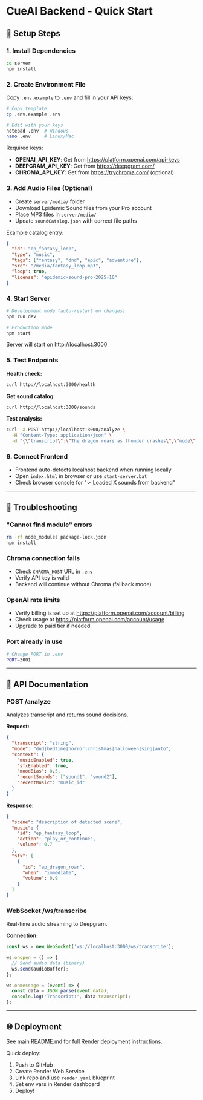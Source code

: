 # CueAI Backend - Quick Start

## 🚀 Setup Steps

### 1. Install Dependencies
```bash
cd server
npm install
```

### 2. Create Environment File
Copy `.env.example` to `.env` and fill in your API keys:

```bash
# Copy template
cp .env.example .env

# Edit with your keys
notepad .env  # Windows
nano .env     # Linux/Mac
```

Required keys:
- **OPENAI_API_KEY**: Get from https://platform.openai.com/api-keys
- **DEEPGRAM_API_KEY**: Get from https://deepgram.com/
- **CHROMA_API_KEY**: Get from https://trychroma.com/ (optional)

### 3. Add Audio Files (Optional)
- Create `server/media/` folder
- Download Epidemic Sound files from your Pro account
- Place MP3 files in `server/media/`
- Update `soundCatalog.json` with correct file paths

Example catalog entry:
```json
{
  "id": "ep_fantasy_loop",
  "type": "music",
  "tags": ["fantasy", "dnd", "epic", "adventure"],
  "src": "/media/fantasy_loop.mp3",
  "loop": true,
  "license": "epidemic-sound-pro-2025-10"
}
```

### 4. Start Server
```bash
# Development mode (auto-restart on changes)
npm run dev

# Production mode
npm start
```

Server will start on http://localhost:3000

### 5. Test Endpoints

**Health check:**
```bash
curl http://localhost:3000/health
```

**Get sound catalog:**
```bash
curl http://localhost:3000/sounds
```

**Test analysis:**
```bash
curl -X POST http://localhost:3000/analyze \
  -H "Content-Type: application/json" \
  -d "{\"transcript\":\"The dragon roars as thunder crashes\",\"mode\":\"dnd\"}"
```

### 6. Connect Frontend
- Frontend auto-detects localhost backend when running locally
- Open `index.html` in browser or use `start-server.bat`
- Check browser console for "✓ Loaded X sounds from backend"

---

## 🔧 Troubleshooting

### "Cannot find module" errors
```bash
rm -rf node_modules package-lock.json
npm install
```

### Chroma connection fails
- Check `CHROMA_HOST` URL in `.env`
- Verify API key is valid
- Backend will continue without Chroma (fallback mode)

### OpenAI rate limits
- Verify billing is set up at https://platform.openai.com/account/billing
- Check usage at https://platform.openai.com/account/usage
- Upgrade to paid tier if needed

### Port already in use
```bash
# Change PORT in .env
PORT=3001
```

---

## 📝 API Documentation

### POST /analyze
Analyzes transcript and returns sound decisions.

**Request:**
```json
{
  "transcript": "string",
  "mode": "dnd|bedtime|horror|christmas|halloween|sing|auto",
  "context": {
    "musicEnabled": true,
    "sfxEnabled": true,
    "moodBias": 0.5,
    "recentSounds": ["sound1", "sound2"],
    "recentMusic": "music_id"
  }
}
```

**Response:**
```json
{
  "scene": "description of detected scene",
  "music": {
    "id": "ep_fantasy_loop",
    "action": "play_or_continue",
    "volume": 0.7
  },
  "sfx": [
    {
      "id": "ep_dragon_roar",
      "when": "immediate",
      "volume": 0.9
    }
  ]
}
```

### WebSocket /ws/transcribe
Real-time audio streaming to Deepgram.

**Connection:**
```javascript
const ws = new WebSocket('ws://localhost:3000/ws/transcribe');

ws.onopen = () => {
  // Send audio data (binary)
  ws.send(audioBuffer);
};

ws.onmessage = (event) => {
  const data = JSON.parse(event.data);
  console.log('Transcript:', data.transcript);
};
```

---

## 🌐 Deployment

See main README.md for full Render deployment instructions.

Quick deploy:
1. Push to GitHub
2. Create Render Web Service
3. Link repo and use `render.yaml` blueprint
4. Set env vars in Render dashboard
5. Deploy!
